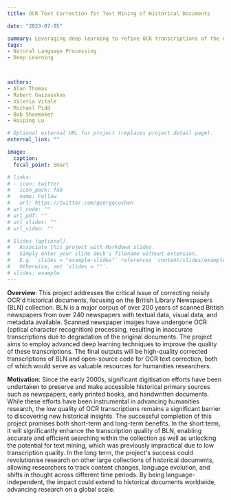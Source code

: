 ```yaml
---
title: OCR Text Correction for Text Mining of Historical Documents

date: "2023-07-05"

summary: Leveraging deep learning to refine OCR transcriptions of the extensive British Library Newspapers collection, this project seeks to overcome the barrier of inaccurate text data, unveiling a rich resource for exploring centuries of historical narratives and advancing global humanities research
tags:
- Natural Language Processing
- Deep Learning



authors:
- Alan Thomas
- Robert Gaizauskas
- Valeria Vitale
- Michael Pidd
- Bob Shoemaker
- Haiping Lu

# Optional external URL for project (replaces project detail page).
external_link: ""

image:
  caption: 
  focal_point: Smart

# links:
# - icon: twitter
#   icon_pack: fab
#   name: Follow
#   url: https://twitter.com/georgecushen
# url_code: ""
# url_pdf: ""
# url_slides: ""
# url_video: ""

# Slides (optional).
#   Associate this project with Markdown slides.
#   Simply enter your slide deck's filename without extension.
#   E.g. `slides = "example-slides"` references `content/slides/example-slides.md`.
#   Otherwise, set `slides = ""`.
# slides: example
---
```


<b>Overview</b>: This project addresses the critical issue of correcting noisily OCR'd historical documents, focusing on the British Library Newspapers (BLN) collection. BLN is a major corpus of over 200 years of scanned British newspapers from over 240 newspapers with textual data, visual data, and metadata available. Scanned newspaper images have undergone OCR (optical character recognition) processing, resulting in inaccurate transcriptions due to degradation of the original documents. The project aims to employ advanced deep learning techniques to improve the quality of these transcriptions. The final outputs will be high-quality corrected transcriptions of BLN and open-source code for OCR text correction, both of which would serve as valuable resources for humanities researchers.

<b>Motivation</b>: Since the early 2000s, significant digitisation efforts have been undertaken to preserve and make accessible historical primary sources such as newspapers, early printed books, and handwritten documents. While these efforts have been instrumental in advancing humanities research, the low quality of OCR transcriptions remains a significant barrier to discovering new historical insights. The successful completion of this project promises both short-term and long-term benefits. In the short term, it will significantly enhance the transcription quality of BLN, enabling accurate and efficient searching within the collection as well as unlocking the potential for text mining, which was previously impractical due to low transcription quality. In the long term, the project's success could revolutionise research on other large collections of historical documents, allowing researchers to track content changes, language evolution, and shifts in thought across different time periods. By being language-independent, the impact could extend to historical documents worldwide, advancing research on a global scale.



